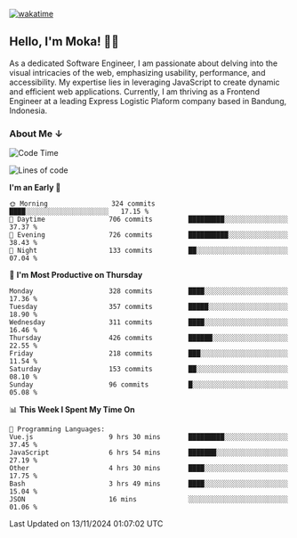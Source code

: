 [![wakatime](https://wakatime.com/badge/user/af9abd23-dba3-4dbe-973c-b045a9417a55.svg?style=social)](https://wakatime.com/@af9abd23-dba3-4dbe-973c-b045a9417a55)
## Hello, I'm Moka! 👋🏼


As a dedicated Software Engineer, I am passionate about delving into the visual intricacies of the web, emphasizing usability, performance, and accessibility. My expertise lies in leveraging JavaScript to create dynamic and efficient web applications. Currently, I am thriving as a Frontend Engineer at a leading Express Logistic Plaform company based in Bandung, Indonesia.

### About Me ↓

<!--START_SECTION:waka-->
![Code Time](http://img.shields.io/badge/Code%20Time-11%2C239%20hrs%2011%20mins-blue)

![Lines of code](https://img.shields.io/badge/From%20Hello%20World%20I%27ve%20Written-4.0%20million%20lines%20of%20code-blue)

**I'm an Early 🐤** 

```text
🌞 Morning                324 commits         ████░░░░░░░░░░░░░░░░░░░░░   17.15 % 
🌆 Daytime                706 commits         █████████░░░░░░░░░░░░░░░░   37.37 % 
🌃 Evening                726 commits         ██████████░░░░░░░░░░░░░░░   38.43 % 
🌙 Night                  133 commits         ██░░░░░░░░░░░░░░░░░░░░░░░   07.04 % 
```
📅 **I'm Most Productive on Thursday** 

```text
Monday                   328 commits         ████░░░░░░░░░░░░░░░░░░░░░   17.36 % 
Tuesday                  357 commits         █████░░░░░░░░░░░░░░░░░░░░   18.90 % 
Wednesday                311 commits         ████░░░░░░░░░░░░░░░░░░░░░   16.46 % 
Thursday                 426 commits         ██████░░░░░░░░░░░░░░░░░░░   22.55 % 
Friday                   218 commits         ███░░░░░░░░░░░░░░░░░░░░░░   11.54 % 
Saturday                 153 commits         ██░░░░░░░░░░░░░░░░░░░░░░░   08.10 % 
Sunday                   96 commits          █░░░░░░░░░░░░░░░░░░░░░░░░   05.08 % 
```


📊 **This Week I Spent My Time On** 

```text
💬 Programming Languages: 
Vue.js                   9 hrs 30 mins       █████████░░░░░░░░░░░░░░░░   37.45 % 
JavaScript               6 hrs 54 mins       ███████░░░░░░░░░░░░░░░░░░   27.19 % 
Other                    4 hrs 30 mins       ████░░░░░░░░░░░░░░░░░░░░░   17.75 % 
Bash                     3 hrs 49 mins       ████░░░░░░░░░░░░░░░░░░░░░   15.04 % 
JSON                     16 mins             ░░░░░░░░░░░░░░░░░░░░░░░░░   01.06 % 
```


 Last Updated on 13/11/2024 01:07:02 UTC
<!--END_SECTION:waka-->
